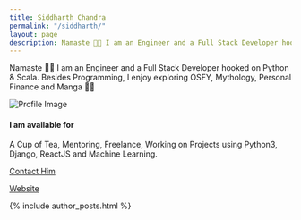 ```yaml
---
title: Siddharth Chandra
permalink: "/siddharth/"
layout: page
description: Namaste 🙏🏽 I am an Engineer and a Full Stack Developer hooked on Python & Scala. Besides Programming, I enjoy exploring OSFY, Mythology, Personal Finance and Manga 🧙‍♂️
---
```


Namaste 🙏🏽 I am an Engineer and a Full Stack Developer hooked on Python & Scala. Besides Programming, I enjoy exploring OSFY, Mythology, Personal Finance and Manga 🧙‍♂️

![Profile Image](https://cdn.hashnode.com/res/hashnode/image/upload/v1618490399572/AHk-f3fYJ.jpeg?w=400&h=400&fit=crop&crop=faces&auto=compress)

#### I am available for

A Cup of Tea, Mentoring, Freelance, Working on Projects using Python3, Django, ReactJS and Machine Learning.

[Contact Him](mailto:siddharthchandragzb@gmail.com)

[Website](https://blog.codekaro.info/)

{% include author_posts.html %}